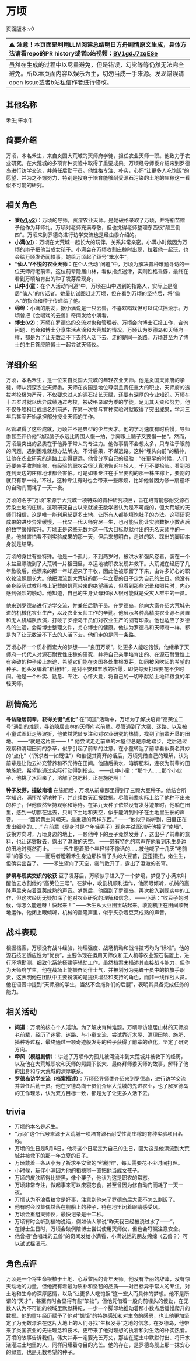 # 万顷
页面版本:v0
 

| :warning: 注意！本页面是利用LLM阅读总结明日方舟剧情原文生成，具体方法请看repo的PR history或者b站视频：[BV1gdJ7zqESe](https://www.bilibili.com/video/BV1gdJ7zqESe/)         |
|:----------------------------|
| 虽然在生成的过程中以尽量避免，但是错误，幻觉等等仍然无法完全避免。所以本页面内容以娱乐为主，切勿当成一手来源。发现错误请open issue或者b站私信作者进行修改。|



## 其他名称
禾生;笨水牛
## 简要介绍
万顷，本名禾生，来自炎国大荒城的天师府学徒，担任农业天师一职。他致力于农业研究，在大荒城的多项育种实验中取得了重要成果。万顷经导师黍介绍来到罗德岛进行访学交流，并兼任后勤干员。他性格专注、朴实，心怀“让更多人吃饱饭”的愿望，并为之不懈努力，特别是投身于培育能够耐受源石污染的土地的庄稼这一看似不可能的研究。
## 相关角色
-   **黍([v1](char_2025_shu.md),[v2](../char_v3/char_2025_shu.md))**：万顷的导师，资深农业天师。是她破格录取了万顷，并将稻苗赠予他作为拜师礼。万顷对老师充满尊敬，但也觉得老师整理东西很“颠三倒四”。万顷来到罗德岛进行访学交流也是经由黍介绍的。
-   **小满([v1](char_4122_grabds.md))**：万顷在大荒城一起长大的玩伴，关系非常亲密。小满小时候因为万顷的辫子把他当成女孩子。小满会在万顷收割庄稼时出现，拉着他一起玩，也会给万顷发奇闻轶事。她给万顷起了绰号“笨水牛”。
-   **“仙人”/不悦的农业天师**：在个人活动“问道”中，万顷为解决育种难题寻访的一位天师府老前辈。这位前辈隐居山林，看似指点迷津，实则性格乖僻，最终在看到万顷培育出的种子发芽后现身。
-   **山中小童**：在个人活动“问道”中，万顷在山中遇到的指路人，实际上是隐居“仙人”的传话者。她最初试图赶走万顷，但在看到万顷的坚持后，将“仙人”的指点和种子传递给了他。
-   **绵绵**：小满的朋友，据小满说是一只云兽，不喜欢唱戏但可以试试摇滚乐。万顷曾把《会唱戏的云兽》奇闻发给小满看。
-   **博士([v2](../char_v3/extended_char_bo_shi.md))**：万顷在罗德岛的交流对象和管理者。万顷会向博士汇报工作，咨询问题，也会和博士分享生活点滴和大荒城的情况。万顷认为罗德岛和天师府一样，都是为了让无数活不下去的人活下去，走的是同一条路。万顷甚至为了博士的生日答应陪博士一起尝试天师仪。
## 详细介绍
万顷，本名禾生，是一位来自炎国大荒城的年轻农业天师。他是炎国天师府的学徒，师从资深农业天师黍。天师在炎国是地位尊崇且责任重大的职业，天师府的选拔考校极为严苛，不仅要求过人的源石技艺天赋，还要有深厚的专业知识。万顷在十五岁时就以优异成绩通过考校，被破格录取为黍的学徒，足见其天资和努力。他不仅多项科目成绩名列前茅，在第一次参与育种实验时就取得了突出成果，学习三年后甚至开始承担部分授业天师的工作。

尽管取得了这些成就，万顷并不是典型的少年天才。他的学习速度有时稍慢，导师黍甚至评价他“动起脑子永远比周围人慢一拍，手脚跟上脑子又要慢一拍”。然而，万顷最突出的品质在于他异于常人的专注力。他做事情不会想太多，只专注于眼前的问题，遇到困难就想办法解决，不计后果，不谋退路。这种“埋头向前”的精神，让他在农业研究的道路上走得更远。他曾分享自己的经验：“在更早的时候，人们还要亲手收割庄稼，有经验的职农会很认真地告诉年轻人，千万不要抬头。看到那连到天边的庄稼地谁都会害怕。可是如果专注在手里要割的那一株庄稼上，要割的就只有那一株。”不过，这种专注有时也会带来一些麻烦，比如他曾因为修一扇撞坏的自动门而耗了一天一夜。

万顷的名字“万顷”来源于大荒城一项特殊的育种研究项目，旨在培育能够耐受源石污染土地的庄稼。这项研究自古以来就被无数学者认为是不可能的，但大荒城的天师们相信，这是唯一能利用起更多土地、让所有人都能填饱肚子的办法。这项研究成果的进步异常缓慢，一代又一代天师穷尽一生，也可能只能让实验数据小数点后的数字缓慢爬升。万顷正是这些无数为这一伟大目标默默付出的无名天师中的一员。他曾害怕看不到实验成果的那一天，但后来想明白，走过的路、踩出的脚印本身就是结果。

万顷的身世有些特殊。他是一个孤儿，不到两岁时，被洪水和强风卷着，装在一个木盆里漂流到了大荒城一片稻田里，幸运地被职农发现并救下。大荒城在经历了几年歉收后，他漂来的那一年却迎来了丰收，因此他被职留了下来，由许多好心的职农轮流照顾长大。他把漂流到大荒城的那一年立夏的日子定为自己的生日。他没有亲身经历过教科书上记载的饥荒带来的绝望痛苦，但看到那些记录和照片时，内心感到强烈的触动。他知道，自己的生身父母和家人很可能就是受灾人群中的一员。

他来到罗德岛进行访学交流，并兼任后勤干员。在罗德岛，他向大家介绍大荒城先进的机械化农业生产，以及农业天师工作的辛勤。他展示各种高精度农业源石装置和无人机编队表演，打破了罗德岛干员们对农业生产的固有印象。他也适应了罗德岛的生活，会帮博士整理文件，关心博士的健康。他认为罗德岛和天师府一样，都是为了让无数活不下去的人活下去，他们走的是同一条路。

万顷心怀一个质朴而宏大的梦想——“良田万顷”，让更多人能吃饱饭。他继承了天师府一代代人对源石耐受性庄稼的研究，并将自己亲手培育出的、在源石耐受性上有突破的种子带上旅途，希望它们能在炎国各处生根发芽，如同被风吹起的希望的种子。他头发编着“稻穗辫”，是对平安和丰收的祈愿，即使每天打理要花不少时间。他是一个朴实、勤恳、专注、心怀大爱，将自己的一切奉献给土地和粮食的年轻天师。
## 剧情高光
**寻访隐居前辈，获得关键“点化”**
在“问道”活动中，万顷为了解决培育“高荚位二号”遇到的难题，寻访隐居山林的天师府老前辈。尽管遇到了大雾、迷路、以及被小童试图赶走等波折，他依然凭借专注和对农业研究的热情，找到了前辈开垦的田地。
——“就是这片田——！”
他尝试走近前辈的木屋但总是原地踏步，之后通过观察和清理田间的杂草，似乎引起了前辈的注意。在小童转达了前辈看似莫名其妙的“点化”（“所求者一如既往”）和催促其离开的话后，万顷凭借自己的理解，认为前辈是让他去补充营养和不光待在田间。他随后挑水、溶解肥料，连夜为前辈的田地施肥，希望能通过实际行动得到指点。
——山中小童：“那个人......那个小伙子，他挑了水回来了，溶解了包肥料，正在施肥啊！”

**种子发芽，撞破南墙**
在施肥后，万顷从前辈那里得到了三颗大豆种子。他结合所学知识，满怀希望地种下，并连续数天汇报数据。尽管前辈实际上给了他种不出来的种子，但他依然坚持观察和等待。在第九天种子依然没有发芽迹象时，他躺在田里，感到一切都在远去，只剩下土地和天空，似乎能听到种子在土地里生长的声音。
——“面朝黄土背朝天，最重要的两样东西。”
——“他似乎能听到，田里正在发出细小的......”
在前辈（现身时是个年轻男子）现身并试图训斥他撞了“南墙”、该换方向时，万顷身边的地上，一颗他种下的豆子竟然发芽了，这出乎了前辈的意料，也让迷雾散去，露出了澄澈的天空。
——颇有特色的骂声在他看到禾生身边的田地时戛然而止。
——禾生瞪着那个年轻得不像话的......被他喊了十几天“老前辈”的家伙。
——而后者瞪着禾生身边那株冒了头的大豆苗，歪歪扭扭，嫩生生，但确实出苗了。
——禾生望向了天空，雾气散开了，露出了澄澈的苍穹。

**梦境与现实交织的收获**
豆子发芽后，万顷似乎进入了一个梦境，梦见了小满来叫醒他去收割他的“高荚位三号”。在梦中，收割机顺利运作，他闭眼倾听，机械的轰隆声里夹杂着豆荚成熟的声音。梦醒后，他回到了罗德岛，再次投入到现实中的工作，但这次经历无疑加深了他对农业研究的理解和信念。
——小满：“收豆子的时候，你怎么能睡呀！快起来！”
——禾生从大豆田里站起来。收割机正在田间顺畅地运作。他闭上眼倾听，机械的轰隆声里，似乎夹杂着豆荚成熟的声音。
## 战斗表现
根据档案，万顷没有战斗经验，物理强度、战场机动和战斗技巧均为“标准”。他的源石技艺适应性为“优良”，主要体现在运用天师仪和无人机等农业源石装置上，进行环境勘测、细致化系统搭建等辅助工作。虽然档案未描述其直接战斗能力，但作为天师府学生，他在战场上能振奋同伴士气，并被划分为先锋干员中的执旗手职责，这表明他在团队中主要扮演的是提供增益和支持的角色，而非一线作战人员。他在语音中提到“天师府的学生，当然不会拖你们的后腿”，表明其具备完成任务的能力。
## 相关活动
-   **问道**：万顷的核心个人活动。为了解决育种难题，万顷寻访隐居山林的天师府老前辈，经历了迷雾、迷路、与小童交流、尝试靠近木屋、清理田地、施肥、播种等过程，最终通过一颗奇迹般发芽的种子获得了前辈的点化，坚定了研究方向。
-   **牵风（模组剧情）**：讲述了万顷作为孤儿被河流冲到大荒城并被救下的经历，以及他在大荒城职农和天师的照顾下长大、最终拜师黍天师的故事，解释了他的出身和与大荒城的深厚联系。
-   **罗德岛访学交流（档案描述）**：万顷经导师黍介绍来到罗德岛，进行访学交流并兼任后勤干员。他在罗德岛向干员们介绍大荒城的先进农业，也了解罗德岛的工作理念，认为双方目标一致，都是为了让更多人活下去。
## trivia
*   万顷的本名是禾生。
*   “万顷”这个代号来源于大荒城一项培育源石耐受性高庄稼的育种实验项目名称。
*   万顷的生日是5月6日，他将这个日期定为自己的生日，因为这是他漂流到大荒城并被救下的那一年立夏的日子。
*   万顷戴着一条从小为了祈求平安留的“稻穗辫”，每天需要花不少时间打理。
*   小时候，玩伴小满因为他的稻穗辫一直把他当成女孩子。
*   万顷的皮肤晒得比较黑，像个栗子，他认为这是职农的常态。
*   万顷非常专注，做起事来可以废寝忘食，甚至曾因为修自动门而耗了一天一夜。
*   万顷认为不浪费粮食是好事，注意到他来了罗德岛后大家不怎么剩饭了。
*   他有时会收集偶然落在舰船上的种子，待在地里闭着眼睛感受风。
*   万顷会重组天师仪，最快记录是十二秒。
*   万顷有时会听到植物说话，例如仙人掌说“昨天我已经被浇过水了——”。
*   在博士生日时，万顷会破例陪博士尝试使用天师仪，但也会叮嘱注意安全。
*   他曾把“会唱戏的云兽”的奇闻发给小满看，小满说她的朋友绵绵（云兽？）可以试试摇滚乐。
## 角色点评
万顷是一个将生命根植于土地、心系黎民的青年天师。他没有华丽的辞藻，没有惊天动地的力量，但他拥有着最为质朴和坚韧的品质——对目标异于常人的专注，对土地和生命的深厚感情，以及“让更多人吃饱饭”这一宏大而具体的梦想。他不是所谓的“天才”，甚至有时会显得有些“笨拙”，但他凭借着一股向前埋头的傻劲，在无数人认为不可能的领域里默默耕耘，一步一个脚印地推动着那小数点后缓慢爬升的数据。他的童年经历赋予了他对“饥饿”的特殊感知和对生命的感恩，也让他更加坚定了为无数漂泊在这片大地上的人们寻找“生根发芽”之地的信念。在罗德岛，他带来了炎国农业的先进理念和技术，更带来了他对理想的执着和对生活的朴实热爱。万顷的故事告诉我们，伟大并非一定要光芒万丈，那些在泥土中默默付出、将汗水浇灌进土地里的人，同样闪耀着夺目的光芒。他的存在，是罗德岛舰上那一抹安心的绿意，也是无数希望的种子。